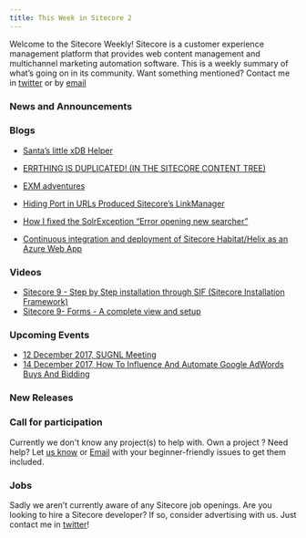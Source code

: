```yaml
---
title: This Week in Sitecore 2
---
```


Welcome to the Sitecore Weekly! Sitecore is a customer experience management platform that provides web content management and multichannel marketing automation software. This is a weekly summary of what’s going on in its community. Want something mentioned? Contact me in [twitter](https://twitter.com/aserogin) or by [email](mailto:sitecoreweekly@gmail.com)

### News and Announcements

### Blogs

* [Santa’s little xDB Helper](https://sitecoreblog.marklowe.ch/2017/12/santas-little-xdb-helper/)
* [ERRTHING IS DUPLICATED! (IN THE SITECORE CONTENT TREE)](http://www.craigtaylor.us/2017/12/errthing-is-duplicated-in-sitecore.html)
* [EXM adventures](http://joost-sitecore.blogspot.com/2017/11/exm-adventures.html)
* [Hiding Port in URLs Produced Sitecore’s LinkManager](http://findgnosis.com/2017/06/26/hiding-port-urls-produced-sitecores-linkmanager/?utm_content=63789674&utm_medium=social&utm_source=twitter)
* [How I fixed the SolrException “Error opening new searcher”](https://restlesscode.wordpress.com/2017/12/03/how-i-fixed-the-solrexception-error-opening-new-searcher/)

* [Continuous integration and deployment of Sitecore Habitat/Helix as an Azure Web App](https://visionsincode.wordpress.com/2017/08/31/continuous-integration-and-deployment-of-sitecore-habitathelix-as-an-azure-web-app/)

### Videos

* [Sitecore 9 - Step by Step installation through SIF (Sitecore Installation Framework)](https://www.youtube.com/watch?v=NXw0DRTJIls)
* [Sitecore 9- Forms - A complete view and setup](https://www.youtube.com/watch?v=PMtLjFVA9TQ)

### Upcoming Events

* [12 December 2017, SUGNL Meeting](http://www.sugnl.net/agenda/sugnl-meeting-december-2017-achmea.aspx)
* [14 December 2017, How To Influence And Automate Google AdWords Buys And Bidding](http://www.paragon-inc.com/events/adding-adwords-to-the-experience)

### New Releases

### Call for participation

Currently we don't know any project(s) to help with. Own a project ? Need help? Let [us know](https://twitter.com/aserogin) or [Email](mailto:sitecoreweekly@gmail.com)  with your beginner-friendly issues to get them included.


### Jobs

Sadly we aren’t currently aware of any Sitecore job openings. Are you looking to hire a Sitecore developer? If so, consider advertising with us. Just contact me in [twitter](https://twitter.com/aserogin)!